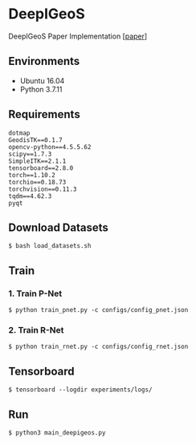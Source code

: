# DeepIGeoS
DeepIGeoS Paper Implementation [[paper](https://arxiv.org/abs/1707.00652)]

## Environments
- Ubuntu 16.04
- Python 3.7.11

## Requirements
```shell
dotmap
GeodisTK==0.1.7
opencv-python==4.5.5.62
scipy==1.7.3
SimpleITK==2.1.1
tensorboard==2.8.0
torch==1.10.2
torchio==0.18.73
torchvision==0.11.3
tqdm==4.62.3
pyqt

```

## Download Datasets
```shell
$ bash load_datasets.sh
```

## Train

### 1. Train P-Net
```shell
$ python train_pnet.py -c configs/config_pnet.json
```

### 2. Train R-Net
```shell
$ python train_rnet.py -c configs/config_rnet.json
```

## Tensorboard
```shell
$ tensorboard --logdir experiments/logs/
```

## Run
```shell
$ python3 main_deepigeos.py
